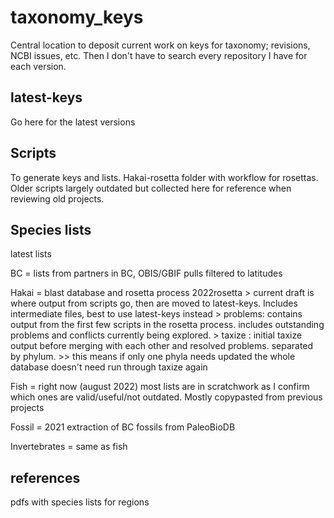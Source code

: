 # taxonomy_keys
Central location to deposit current work on keys for taxonomy; revisions, NCBI issues, etc. Then I don't have to search every repository I have for each version. 

## latest-keys
Go here for the latest versions



## Scripts 
To generate keys and lists.
Hakai-rosetta folder with workflow for rosettas. 
Older scripts largely outdated but collected here for reference when reviewing old projects.

## Species lists
latest lists

BC = lists from partners in BC, OBIS/GBIF pulls filtered to latitudes

Hakai = blast database and rosetta process
	2022rosetta > current draft is where output from scripts go, then are moved to latest-keys. Includes intermediate files, best to use latest-keys instead
	> problems: contains output from the first few scripts in the rosetta process. includes outstanding problems and conflicts currently being explored.
	> taxize : initial taxize output before merging with each other and resolved problems. separated by phylum. >> this means if only one phyla needs updated the whole database doesn't need run through taxize again
	
Fish = right now (august 2022) most lists are in scratchwork as I confirm which ones are valid/useful/not outdated. Mostly copypasted from previous projects

Fossil = 2021 extraction of BC fossils from PaleoBioDB

Invertebrates = same as fish

	
## references

pdfs with species lists for regions

